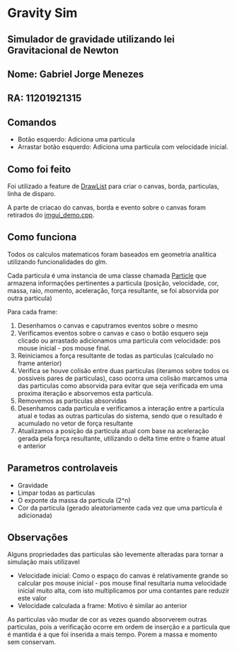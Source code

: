 # Gravity Sim
## Simulador de gravidade utilizando lei Gravitacional de Newton

## Nome: Gabriel Jorge Menezes
## RA: 11201921315

## Comandos
* Botão esquerdo: Adiciona uma particula
* Arrastar botão esquerdo: Adiciona uma particula com velocidade inicial.

## Como foi feito
Foi utilizado a feature de [DrawList](https://github.com/ocornut/imgui/blob/master/imgui_demo.cpp) para criar o canvas, borda, particulas, linha de disparo.

A parte de criacao do canvas, borda e evento sobre o canvas foram retirados do [imgui_demo.cpp](https://github.com/ocornut/imgui/blob/master/imgui_demo.cpp#L7642).

## Como funciona
Todos os calculos matematicos foram baseados em geometria analitica utilizando funcionalidades do glm.

Cada particula é uma instancia de uma classe chamada [Particle](particle.hpp) que armazena informações pertinentes a particula (posição, velocidade, cor, massa, raio, momento, aceleração, força resultante, se foi absorvida por outra particula)

Para cada frame:
1. Desenhamos o canvas e caputramos eventos sobre o mesmo
2. Verificamos eventos sobre o canvas e caso o botão esquero seja clicado ou arrastado adicionamos uma particula com velocidade: pos mouse inicial - pos mouse final.
3. Reiniciamos a força resultante de todas as particulas (calculado no frame anterior)
4. Verifica se houve colisão entre duas particulas (iteramos sobre todos os possiveis pares de particulas), caso ocorra uma colisão marcamos uma das particulas como absorvida para evitar que seja verificada em uma proxima iteração e absorvemos esta particula.
5. Removemos as particulas absorvidas
6. Desenhamos cada particula e verificamos a interação entre a particula atual e todas as outras particulas do sistema, sendo que o resultado é acumulado no vetor de força resultante 
7. Atualizamos a posição da particula atual com base na aceleração gerada pela força resultante, utilizando o delta time entre o frame atual e anterior

## Parametros controlaveis
* Gravidade
* Limpar todas as particulas
* O exponte da massa da particula (2^n)
* Cor da particula (gerado aleatoriamente cada vez que uma particula é adicionada)

## Observações
Alguns propriedades das particulas são levemente alteradas para tornar a simulação mais utilizavel
* Velocidade inicial: Como o espaço do canvas é relativamente grande so calcular pos mouse inicial - pos mouse final resultaria numa velocidade inicial muito alta, com isto multiplicamos por uma contantes pare reduzir este valor
* Velocidade calculada a frame: Motivo é similar ao anterior

As particulas vão mudar de cor as vezes quando absorverem outras particulas, pois a verificação ocorre em ordem de inserção e a particula que é mantida é a que foi inserida a mais tempo. Porem a massa e momento sem conservam.
